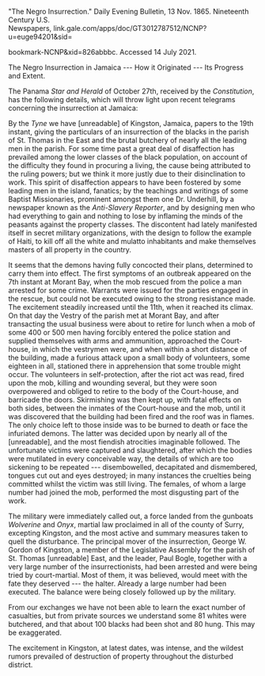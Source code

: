 ---
---

\"The Negro Insurrection.\" Daily Evening Bulletin, 13 Nov. 1865.
Nineteenth Century U.S.\
Newspapers, link.gale.com/apps/doc/GT3012787512/NCNP?u=euge94201&sid=

bookmark-NCNP&xid=826abbbc. Accessed 14 July 2021.

The Negro Insurrection in Jamaica --- How it Originated --- Its Progress
and Extent.

The Panama *Star and Herald* of October 27th, received by the
*Constitution*, has the following details, which will throw light upon
recent telegrams concerning the insurrection at Jamaica:

By the *Tyne* we have \[unreadable\] of Kingston, Jamaica, papers to the
19th instant, giving the particulars of an insurrection of the blacks in
the parish of St. Thomas in the East and the brutal butchery of nearly
all the leading men in the parish. For some time past a great deal of
disaffection has prevailed among the lower classes of the black
population, on account of the difficulty they found in procuring a
living, the cause being attributed to the ruling powers; but we think it
more justly due to their disinclination to work. This spirit of
disaffection appears to have been fostered by some leading men in the
island, fanatics; by the teachings and writings of some Baptist
Missionaries, prominent amongst them one Dr. Underhill, by a newspaper
known as the *Anti-Slavery Reporter*, and by designing men who had
everything to gain and nothing to lose by inflaming the minds of the
peasants against the property classes. The discontent had lately
manifested itself in secret military organizations, with the design to
follow the example of Haiti, to kill off all the white and mulatto
inhabitants and make themselves masters of all property in the country.

It seems that the demons having fully concocted their plans, determined
to carry them into effect. The first symptoms of an outbreak appeared on
the 7th instant at Morant Bay, when the mob rescued from the police a
man arrested for some crime. Warrants were issued for the parties
engaged in the rescue, but could not be executed owing to the strong
resistance made. The excitement steadily increased until the 11th, when
it reached its climax. On that day the Vestry of the parish met at
Morant Bay, and after transacting the usual business were about to
retire for lunch when a mob of some 400 or 500 men having forcibly
entered the police station and supplied themselves with arms and
ammunition, approached the Court-house, in which the vestrymen were, and
when within a short distance of the building, made a furious attack upon
a small body of volunteers, some eighteen in all, stationed there in
apprehension that some trouble might occur. The volunteers in
self-protection, after the riot act was read, fired upon the mob,
killing and wounding several, but they were soon overpowered and obliged
to retire to the body of the Court-house, and barricade the doors.
Skirmishing was then kept up, with fatal effects on both sides, between
the inmates of the Court-house and the mob, until it was discovered that
the building had been fired and the roof was in flames. The only choice
left to those inside was to be burned to death or face the infuriated
demons. The latter was decided upon by nearly all of the \[unreadable\],
and the most fiendish atrocities imaginable followed. The unfortunate
victims were captured and slaughtered, after which the bodies were
mutilated in every conceivable way, the details of which are too
sickening to be repeated --- disembowelled, decapitated and dismembered,
tongues cut out and eyes destroyed; in many instances the cruelties
being committed whilst the victim was still living. The females, of whom
a large number had joined the mob, performed the most disgusting part of
the work.

The military were immediately called out, a force landed from the
gunboats *Wolverine* and *Onyx*, martial law proclaimed in all of the
county of Surry, excepting Kingston, and the most active and summary
measures taken to quell the disturbance. The principal mover of the
insurrection, George W. Gordon of Kingston, a member of the Legislative
Assembly for the parish of St. Thomas \[unreadable\] East, and the
leader, Paul Bogle, together with a very large number of the
insurrectionists, had been arrested and were being tried by
court-martial. Most of them, it was believed, would meet with the fate
they deserved --- the halter. Already a large number had been executed.
The balance were being closely followed up by the military.

From our exchanges we have not been able to learn the exact number of
casualties, but from private sources we understand some 81 whites were
butchered, and that about 100 blacks had been shot and 80 hung. This may
be exaggerated.

The excitement in Kingston, at latest dates, was intense, and the
wildest rumors prevailed of destruction of property throughout the
disturbed district.
